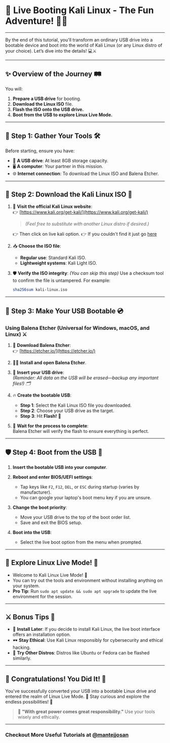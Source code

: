 # 🌟 **Live Booting Kali Linux - The Fun Adventure!** 🎌🐧

---

By the end of this tutorial, you'll transform an ordinary USB drive into a bootable device and boot into the world of Kali Linux (or any Linux distro of your choice). Let’s dive into the details! 💻⚔️

---

## ✨ **Overview of the Journey** 🛤️  
You will:  
1. **Prepare a USB drive** for booting.  
2. **Download the Linux ISO** file.  
3. **Flash the ISO onto the USB drive.**  
4. **Boot from the USB to explore Linux Live Mode.**  

---

## 🚀 **Step 1: Gather Your Tools** 🛠️  

Before starting, ensure you have:  
- 💾 **A USB drive**: At least 8GB storage capacity.  
- 🖥️ **A computer**: Your partner in this mission.  
- 🌐 **Internet connection**: To download the Linux ISO and Balena Etcher.  

---

## 🎎 **Step 2: Download the Kali Linux ISO** 📂  

1. 🧭 **Visit the official Kali Linux website**:  
   👉 [https://www.kali.org/get-kali/](https://www.kali.org/get-kali/)
   > *(Feel free to substitute with another Linux distro if desired.)*

   👉 Then click on live kali option.
   👉 If you couldn't find it just go [here](https://www.kali.org/get-kali/#kali-live)

3. 📥 **Choose the ISO file**:  
   - **Regular use**: Standard Kali ISO.  
   - **Lightweight systems**: Kali Light ISO.  

4. 🛡️ **Verify the ISO integrity**: *(You can skip this step)*
   Use a checksum tool to confirm the file is untampered. For example:  
   ```bash
   sha256sum kali-linux.iso
   ```  

---

## 🔮 **Step 3: Make Your USB Bootable** 💿  

### **Using Balena Etcher (Universal for Windows, macOS, and Linux)** ⚔️  

1. 🌟 **Download Balena Etcher**:  
   👉 [https://etcher.io/](https://etcher.io/)  

2. 🧙‍♂️ **Install and open Balena Etcher**.  

3. 🔌 **Insert your USB drive**:  
   *(Reminder: All data on the USB will be erased—backup any important files!) 🗂️*  

4. 🔥 **Create the bootable USB**:  
   - **Step 1**: Select the Kali Linux ISO file you downloaded.  
   - **Step 2**: Choose your USB drive as the target.  
   - **Step 3**: Hit **Flash!** 🚀  

5. 🌈 **Wait for the process to complete**:  
   Balena Etcher will verify the flash to ensure everything is perfect.  

---

## 🛡️ **Step 4: Boot from the USB** 🌌  

1. **Insert the bootable USB into your computer**.  

2. **Reboot and enter BIOS/UEFI settings**:  
   - Tap keys like `F2`, `F12`, `DEL`, or `ESC` during startup (varies by manufacturer).
   - You can google your laptop's boot menu key if you are unsure.

3. **Change the boot priority**:  
   - Move your USB drive to the top of the boot order list.  
   - Save and exit the BIOS setup.  

4. **Boot into the USB**:  
   - Select the live boot option from the menu when prompted.  

---

## 🌠 **Explore Linux Live Mode!** 🐧  

- Welcome to Kali Linux Live Mode! 🎉  
- You can try out the tools and environment without installing anything on your system.  
- **Pro Tip**: Run `sudo apt update && sudo apt upgrade` to update the live environment for the session.  

---

## ⚔️ **Bonus Tips** 🌈  

- 🐉 **Install Later**: If you decide to install Kali Linux, the live boot interface offers an installation option.  
- 🕶️ **Stay Ethical**: Use Kali Linux responsibly for cybersecurity and ethical hacking.  
- 🎯 **Try Other Distros**: Distros like Ubuntu or Fedora can be flashed similarly.  

---

## 🥳 **Congratulations! You Did It!** 🎉  

You've successfully converted your USB into a bootable Linux drive and entered the realm of Linux Live Mode. 🌟 Stay curious and explore the endless possibilities! 🌌  

> 🖤 **"With great power comes great responsibility."** Use your tools wisely and ethically.

---

### Checkout More Useful Tutorials at [@mantejjosan](https://mantejjosan.github.io/tutorials)
